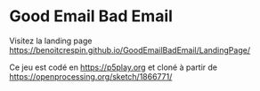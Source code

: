 # Good Email Bad Email

Visitez la landing page <https://benoitcrespin.github.io/GoodEmailBadEmail/LandingPage/> 

Ce jeu est codé en <https://p5play.org> et cloné à partir de <https://openprocessing.org/sketch/1866771/>
